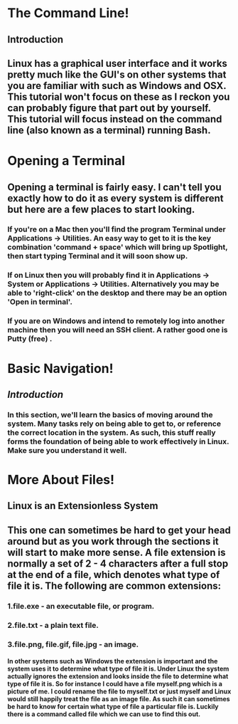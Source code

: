 # The Command Line!


## **Introduction**

 
## Linux has a graphical user interface and it works pretty much like the GUI's on other systems that you are familiar with such as Windows and OSX. This tutorial won't focus on these as I reckon you can probably figure that part out by yourself. This tutorial will focus instead on the command line (also known as a terminal) running Bash.

# **Opening a Terminal**

##    Opening a terminal is fairly easy. I can't tell you exactly how to do it as every system is different but here are a few places to start looking.

### If you're on a Mac then you'll find the program Terminal under Applications -> Utilities. An easy way to get to it is the key combination 'command + space' which will bring up Spotlight, then start typing Terminal and it will soon show up.

### If on Linux then you will probably find it in Applications -> System or Applications -> Utilities. Alternatively you may be able to 'right-click' on the desktop and there may be an option 'Open in terminal'.

### If you are on Windows and intend to remotely log into another machine then you will need an SSH client. A rather good one is Putty (free) .

# Basic Navigation!

## _**Introduction**_

 
### In this section, we'll learn the basics of moving around the system. Many tasks rely on being able to get to, or reference the correct location in the system. As such, this stuff really forms the foundation of being able to work effectively in Linux. Make sure you understand it well.


# More About Files!

## Linux is an Extensionless System

## This one can sometimes be hard to get your head around but as you work through the sections it will start to make more sense. A file extension is normally a set of 2 - 4 characters after a full stop at the end of a file, which denotes what type of file it is. The following are common extensions:

### 1.file.exe - an executable file, or program.
### 2.file.txt - a plain text file.
### 3.file.png, file.gif, file.jpg - an image.

#### In other systems such as Windows the extension is important and the system uses it to determine what type of file it is. Under Linux the system actually ignores the extension and looks inside the file to determine what type of file it is. So for instance I could have a file myself.png which is a picture of me. I could rename the file to myself.txt or just myself and Linux would still happily treat the file as an image file. As such it can sometimes be hard to know for certain what type of file a particular file is. Luckily there is a command called file which we can use to find this out.